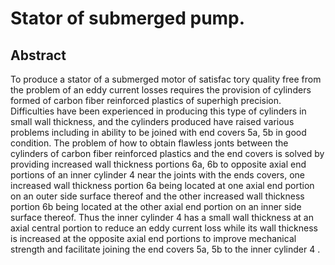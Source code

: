 # Stator of submerged pump.

## Abstract
To produce a stator of a submerged motor of satisfac tory quality free from the problem of an eddy current losses requires the provision of cylinders formed of carbon fiber reinforced plastics of superhigh precision. Difficulties have been experienced in producing this type of cylinders in small wall thickness, and the cylinders produced have raised various problems including in ability to be joined with end covers 5a, 5b in good condition. The problem of how to obtain flawless jonts between the cylinders of carbon fiber reinforced plastics and the end covers is solved by providing increased wall thickness portions 6a, 6b to opposite axial end portions of an inner cylinder 4 near the joints with the ends covers, one increased wall thickness portion 6a being located at one axial end portion on an outer side surface thereof and the other increased wall thickness portion 6b being located at the other axial end portion on an inner side surface thereof. Thus the inner cylinder 4 has a small wall thickness at an axial central portion to reduce an eddy current loss while its wall thickness is increased at the opposite axial end portions to improve mechanical strength and facilitate joining the end covers 5a, 5b to the inner cylinder 4 .